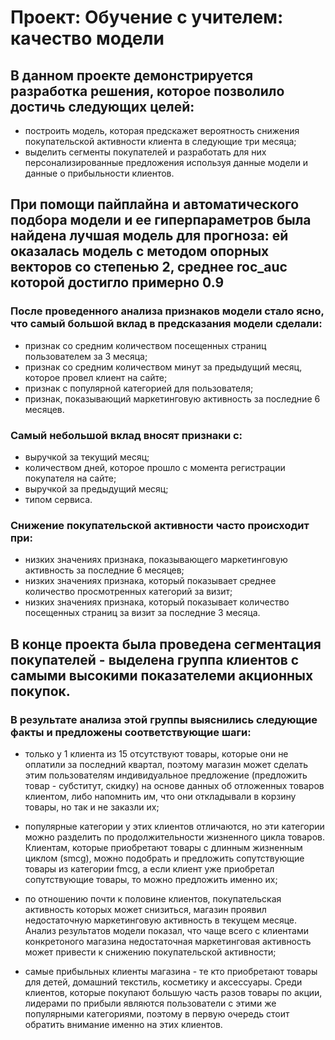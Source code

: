 # Проект: Обучение с учителем: качество модели

## В данном проекте демонстрируется разработка решения, которое позволило достичь следующих целей:

* построить модель, которая предскажет вероятность снижения покупательской активности клиента в следующие три месяца;
* выделить сегменты покупателей и разработать для них персонализированные предложения используя данные модели и данные о прибыльности клиентов.

## При помощи пайплайна и автоматического подбора модели и ее гиперпараметров была найдена лучшая модель для прогноза: ей оказалась модель с методом опорных векторов со степенью 2, среднее roc_auc которой достигло примерно 0.9

### После проведенного анализа признаков модели стало ясно, что самый большой вклад в предсказания модели сделали:

* признак со средним количеством посещенных страниц пользователем за 3 месяца;
* признак со средним количеством минут за предыдущий месяц, которое провел клиент на сайте;
* признак с популярной категорией для пользователя;
* признак, показывающий маркетинговую активность за последние 6 месяцев.

### Cамый небольшой вклад вносят признаки с:

* выручкой за текущий месяц;
* количеством дней, которое прошло с момента регистрации покупателя на сайте;
* выручкой за предыдущий месяц;
* типом сервиса.

### Снижение покупательской активности часто происходит при:

* низких значениях признака, показывающего маркетинговую активность за последние 6 месяцев;
* низких значениях признака, который показывает среднее количество просмотренных категорий за визит;
* низких значениях признака, который показывает количество посещенных страниц за визит за последние 3 месяца.



## В конце проекта была проведена сегментация покупателей - выделена группа клиентов с самыми высокими показателеми акционных покупок. 

### В результате анализа этой группы выяснились следующие факты и предложены соответствующие шаги:

* только у 1 клиента из 15 отсутствуют товары, которые они не оплатили за последний квартал, поэтому магазин может сделать этим пользователям индивидуальное предложение (предложить товар - субститут, скидку) на основе данных об отложенных товаров клиентом, либо напомнить им, что они откладывали в корзину товары, но так и не заказли их;

* популярные категории у этих клиентов отличаются, но эти категории можно разделить по продолжительности жизненного цикла товаров. Клиентам, которые приобретают товары с длинным жизненным циклом (smcg), можно подобрать и предложить сопутствующие товары из категории fmcg, а если клиент уже приобретал сопутствующие товары, то можно предложить именно их;

* по отношению почти к половине клиентов, покупательская активность которых может снизиться, магазин проявил недостаточную маркетинговую активность в текущем месяце. Анализ результатов модели показал, что чаще всего с клиентами конкретоного магазина  недостаточная маркетинговая активность может привести к снижению покупательской активности;

* самые прибыльных клиенты магазина - те кто приобретают товары для детей, домашний текстиль, косметику и аксессуары. Среди клиентов, которые покупают большую часть разов товары по акции, лидерами по прибыли являются пользователи с этими же популярными категориями, поэтому в первую очередь стоит обратить внимание именно на этих клиентов.
